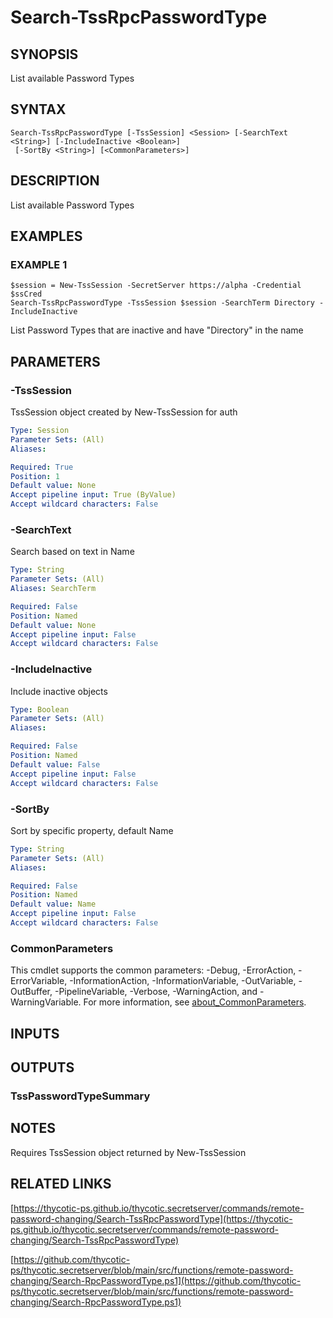 # Search-TssRpcPasswordType

## SYNOPSIS
List available Password Types

## SYNTAX

```
Search-TssRpcPasswordType [-TssSession] <Session> [-SearchText <String>] [-IncludeInactive <Boolean>]
 [-SortBy <String>] [<CommonParameters>]
```

## DESCRIPTION
List available Password Types

## EXAMPLES

### EXAMPLE 1
```
$session = New-TssSession -SecretServer https://alpha -Credential $ssCred
Search-TssRpcPasswordType -TssSession $session -SearchTerm Directory -IncludeInactive
```

List Password Types that are inactive and have "Directory" in the name

## PARAMETERS

### -TssSession
TssSession object created by New-TssSession for auth

```yaml
Type: Session
Parameter Sets: (All)
Aliases:

Required: True
Position: 1
Default value: None
Accept pipeline input: True (ByValue)
Accept wildcard characters: False
```

### -SearchText
Search based on text in Name

```yaml
Type: String
Parameter Sets: (All)
Aliases: SearchTerm

Required: False
Position: Named
Default value: None
Accept pipeline input: False
Accept wildcard characters: False
```

### -IncludeInactive
Include inactive objects

```yaml
Type: Boolean
Parameter Sets: (All)
Aliases:

Required: False
Position: Named
Default value: False
Accept pipeline input: False
Accept wildcard characters: False
```

### -SortBy
Sort by specific property, default Name

```yaml
Type: String
Parameter Sets: (All)
Aliases:

Required: False
Position: Named
Default value: Name
Accept pipeline input: False
Accept wildcard characters: False
```

### CommonParameters
This cmdlet supports the common parameters: -Debug, -ErrorAction, -ErrorVariable, -InformationAction, -InformationVariable, -OutVariable, -OutBuffer, -PipelineVariable, -Verbose, -WarningAction, and -WarningVariable. For more information, see [about_CommonParameters](http://go.microsoft.com/fwlink/?LinkID=113216).

## INPUTS

## OUTPUTS

### TssPasswordTypeSummary
## NOTES
Requires TssSession object returned by New-TssSession

## RELATED LINKS

[https://thycotic-ps.github.io/thycotic.secretserver/commands/remote-password-changing/Search-TssRpcPasswordType](https://thycotic-ps.github.io/thycotic.secretserver/commands/remote-password-changing/Search-TssRpcPasswordType)

[https://github.com/thycotic-ps/thycotic.secretserver/blob/main/src/functions/remote-password-changing/Search-RpcPasswordType.ps1](https://github.com/thycotic-ps/thycotic.secretserver/blob/main/src/functions/remote-password-changing/Search-RpcPasswordType.ps1)

